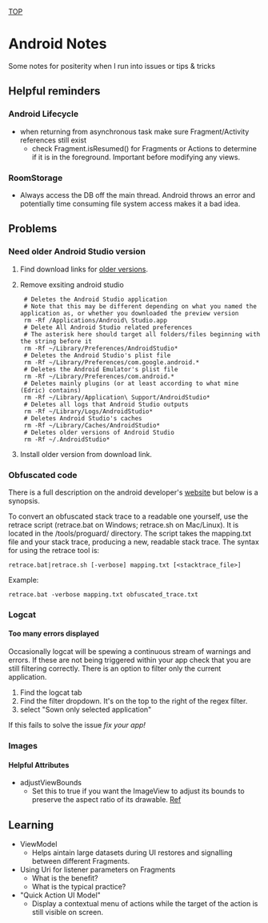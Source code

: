 [TOP](README.md)
# Android Notes
Some notes for positerity when I run into issues or tips & tricks

## Helpful reminders

### Android Lifecycle
* when returning from asynchronous task make sure Fragment/Activity references still exist
	* check Fragment.isResumed() for Fragments or Actions to determine if it is in the foreground. Important before modifying any views.

### RoomStorage
* Always access the DB off the main thread. Android throws an error and potentially time consuming file system access makes it a bad idea.

## Problems

### Need older Android Studio version
1. Find download links for [older versions](https://developer.android.com/studio/archive).
1. Remove exsiting android studio

        # Deletes the Android Studio application
        # Note that this may be different depending on what you named the application as, or whether you downloaded the preview version
        rm -Rf /Applications/Android\ Studio.app
        # Delete All Android Studio related preferences
        # The asterisk here should target all folders/files beginning with the string before it
        rm -Rf ~/Library/Preferences/AndroidStudio*
        # Deletes the Android Studio's plist file
        rm -Rf ~/Library/Preferences/com.google.android.*
        # Deletes the Android Emulator's plist file
        rm -Rf ~/Library/Preferences/com.android.*
        # Deletes mainly plugins (or at least according to what mine (Edric) contains)
        rm -Rf ~/Library/Application\ Support/AndroidStudio*
        # Deletes all logs that Android Studio outputs
        rm -Rf ~/Library/Logs/AndroidStudio*
        # Deletes Android Studio's caches
        rm -Rf ~/Library/Caches/AndroidStudio*
        # Deletes older versions of Android Studio
        rm -Rf ~/.AndroidStudio*
1. Install older version from download link.

### Obfuscated code
There is a full description on the android developer's [website](https://developer.android.com/studio/build/shrink-code#decode-stack-trace) but below is a synopsis.

To convert an obfuscated stack trace to a readable one yourself, use the retrace script (retrace.bat on Windows; retrace.sh on Mac/Linux). It is located in the <sdk-root>/tools/proguard/ directory. The script takes the mapping.txt file and your stack trace, producing a new, readable stack trace. The syntax for using the retrace tool is:
```
retrace.bat|retrace.sh [-verbose] mapping.txt [<stacktrace_file>]
```
Example:
```
retrace.bat -verbose mapping.txt obfuscated_trace.txt
```

### Logcat

#### Too many errors displayed
Occasionally logcat will be spewing a continuous stream of warnings and errors. If these are not being triggered within your app check that you are still filtering correctly. There is an option to filter only the current application.
1. Find the logcat tab
1. Find the filter dropdown. It's on the top to the right of the regex filter. 
1. select "Sown only selected application"

If this fails to solve the issue *fix your app!*

### Images

#### Helpful Attributes
* adjustViewBounds
	* Set this to true if you want the ImageView to adjust its bounds to preserve the aspect ratio of its drawable. [Ref](https://developer.android.com/reference/android/widget/ImageView#attr_android:adjustViewBounds)

## Learning

* ViewModel
	* Helps aintain large datasets during UI restores and signalling between different Fragments.
* Using Uri for listener parameters on Fragments
	* What is the benefit?
	* What is the typical practice?
* "Quick Action UI Model"
	* Display a contextual menu of actions while the target of the action is still visible on screen.

